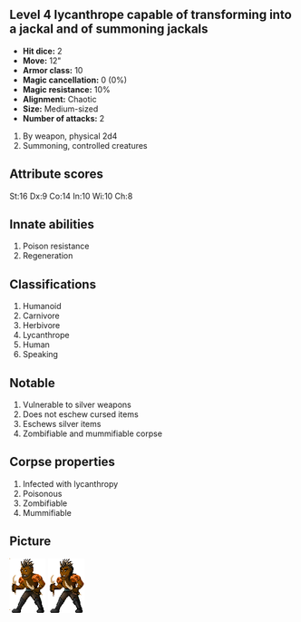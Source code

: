 ## Level 4 lycanthrope capable of transforming into a jackal and of summoning jackals
- **Hit dice:** 2
- **Move:** 12"
- **Armor class:** 10
- **Magic cancellation:** 0 (0%)
- **Magic resistance:** 10%
- **Alignment:** Chaotic
- **Size:** Medium-sized
- **Number of attacks:** 2
1. By weapon, physical 2d4
2. Summoning, controlled creatures
## Attribute scores
St:16 Dx:9 Co:14 In:10 Wi:10 Ch:8
## Innate abilities
1. Poison resistance
2. Regeneration
## Classifications
1. Humanoid
2. Carnivore
3. Herbivore
4. Lycanthrope
5. Human
6. Speaking
## Notable
1. Vulnerable to silver weapons
2. Does not eschew cursed items
3. Eschews silver items
4. Zombifiable and mummifiable corpse
## Corpse properties
1. Infected with lycanthropy
2. Poisonous
3. Zombifiable
4. Mummifiable
## Picture
![Werejackal - Human form](https://github.com/hyvanmielenpelit/GnollHackTileSet/blob/main/Monsters/human-werejackal/human-werejackal.png) ![Werejackal - Human form](https://github.com/hyvanmielenpelit/GnollHackTileSet/blob/main/Monsters/human-werejackal/human-werejackal_female.png)
